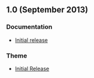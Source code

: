 ## 1.0 (September 2013)

### Documentation

* [Initial release](http://docs.leantheme.co)

### Theme

* [Initial Release](http://leantheme.co)